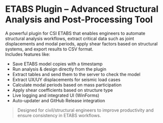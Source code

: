 # ETABS Plugin – Advanced Structural Analysis and Post-Processing Tool

A powerful plugin for CSI ETABS that enables engineers to automate structural analysis workflows, extract critical data such as joint displacements and modal periods, apply shear factors based on structural systems, and export results to CSV format.  
Includes features like:

- Save ETABS model copies with a timestamp
- Run analysis & design directly from the plugin
- Extract tables and send them to the server to check the model
- Extract UX/UY displacements for seismic load cases
- Calculate modal periods based on mass participation
- Apply shear coefficients based on structure type
- Live logging and integrated UI (WinForms)
- Auto-updater and GitHub Release integration

> Designed for civil/structural engineers to improve productivity and ensure consistency in ETABS workflows.
